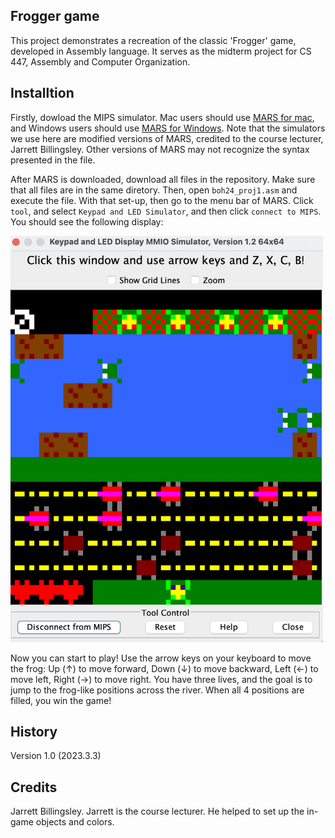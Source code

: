 ## Frogger game

This project demonstrates a recreation of the classic 'Frogger' game, developed in Assembly language. It serves as the midterm project for CS 447, Assembly and Computer Organization.

## Installtion

Firstly, dowload the MIPS simulator. Mac users should use [MARS for mac](https://github.com/JarrettBillingsley/MARS_Assembler/raw/master/downloads/Mars_2241_0830-4.5.22410830.dmg), and Windows users should use [MARS for Windows](https://github.com/JarrettBillingsley/MARS_Assembler/raw/master/downloads/Mars_2241_0830-4.5.41830.exe). Note that the simulators we use here are modified versions of MARS, credited to the course lecturer, Jarrett Billingsley. Other versions of MARS may not recognize the syntax presented in the file.

After MARS is downloaded, download all files in the repository. Make sure that all files are in the same diretory. Then, open `boh24_proj1.asm` and execute the file. With that set-up, then go to the menu bar of MARS. Click `tool`, and select `Keypad and LED Simulator`, and then click `connect to MIPS`. You should see the following display:

<img src="/images/frogger_display.jpg" alt="Initial Gameplay Screen" width="500" height="650">

Now you can start to play! Use the arrow keys on your keyboard to move the frog: Up (↑) to move forward, Down (↓) to move backward, Left (←) to move left, Right (→) to move right. You have three lives, and the goal is to jump to the frog-like positions across the river. When all 4 positions are filled, you win the game!

## History

Version 1.0 (2023.3.3) 
 
## Credits

Jarrett Billingsley. Jarrett is the course lecturer. He helped to set up the in-game objects and colors.
